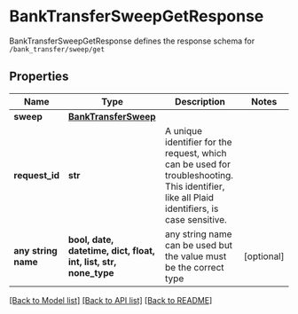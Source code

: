 # BankTransferSweepGetResponse

BankTransferSweepGetResponse defines the response schema for `/bank_transfer/sweep/get`

## Properties
Name | Type | Description | Notes
------------ | ------------- | ------------- | -------------
**sweep** | [**BankTransferSweep**](BankTransferSweep.md) |  | 
**request_id** | **str** | A unique identifier for the request, which can be used for troubleshooting. This identifier, like all Plaid identifiers, is case sensitive. | 
**any string name** | **bool, date, datetime, dict, float, int, list, str, none_type** | any string name can be used but the value must be the correct type | [optional]

[[Back to Model list]](../README.md#documentation-for-models) [[Back to API list]](../README.md#documentation-for-api-endpoints) [[Back to README]](../README.md)


